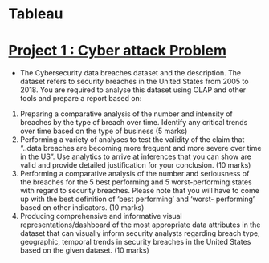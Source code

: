 # Tableau
# [Project 1 : Cyber attack Problem](https://github.com/shubhamsrivastava951/Tableau/blob/main/Tableau%20Project%201.pdf)

* The Cybersecurity data breaches dataset and the description. The dataset refers to 
security breaches in the United States from 2005 to 2018. You are required to analyse this dataset 
using OLAP and other tools and prepare a report based on: 

1. Preparing a comparative analysis of the number and intensity of breaches by the type of 
breach over time.  Identify any critical trends over time based on the type of business (5 
marks) 
2. Performing a variety of analyses to test the validity of the claim that “..data breaches are 
becoming more frequent and more severe over time in the US”.  Use analytics to arrive at 
inferences that you can show are valid and provide detailed justification for your 
conclusion. (10 marks) 
3. Performing a comparative analysis of the number and seriousness of the breaches for the 5 
best performing and 5 worst-performing states with regard to security breaches.  Please 
note that you will have to come up with the best definition of ‘best performing’ and ‘worst-
performing’ based on other indicators. (10 marks) 
4. Producing comprehensive and informative visual representations/dashboard of the most 
appropriate data attributes in the dataset that can visually inform security analysts regarding 
breach type, geographic, temporal trends in security breaches in the United States based on 
the given dataset.  (10 marks) 
